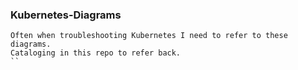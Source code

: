 ### Kubernetes-Diagrams

```
Often when troubleshooting Kubernetes I need to refer to these diagrams.
Cataloging in this repo to refer back.
``

